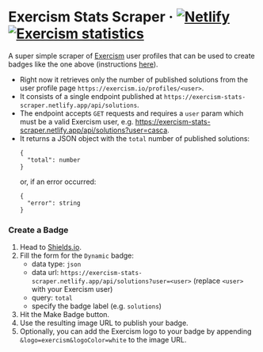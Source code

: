 # Exercism Stats Scraper · [![Netlify](https://img.shields.io/netlify/dd4af605-f9cf-4b1a-9bcc-d2a35eaa66dd?logo=netlify&style=flat-square&labelColor=%232B3137&label=deploy%20to%20netlify)](https://app.netlify.com/sites/exercism-stats-scraper/deploys) [![Exercism statistics](https://img.shields.io/badge/dynamic/json?color=009caa&label=casca%27s%20solutions&query=total&url=https%3A%2F%2Fexercism-stats-scraper.netlify.app%2Fapi%2Fsolutions%3Fuser%3Dcasca&logo=exercism&logoColor=white&style=flat-square&labelColor=%232B3137)](https://exercism.io/profiles/casca)
A super simple scraper of [Exercism](http://exercism.io/) user profiles that can be used to create badges like the one above (instructions [here](#create-a-badge)).

- Right now it retrieves only the number of published solutions from the user profile page `https://exercism.io/profiles/<user>`.
- It consists of a single endpoint published at `https://exercism-stats-scraper.netlify.app/api/solutions`.
- The endpoint accepts `GET` requests and requires a `user` param which must be a valid Exercism user, e.g. https://exercism-stats-scraper.netlify.app/api/solutions?user=casca.
- It returns a JSON object with the `total` number of published solutions:
    ```
    {
      "total": number
    }
    ```
  or, if an error occurred:
    ```
    {
      "error": string
    }
    ```

### Create a Badge
1. Head to [Shields.io](https://shields.io/).
1. Fill the form for the `Dynamic` badge:
    - data type: `json`
    - data url: `https://exercism-stats-scraper.netlify.app/api/solutions?user=<user>` (replace `<user>` with your Exercism user)
    - query: `total`
    - specify the badge label (e.g. `solutions`)
1. Hit the Make Badge button.
1. Use the resulting image URL to publish your badge.
1. Optionally, you can add the Exercism logo to your badge by appending `&logo=exercism&logoColor=white` to the image URL.
